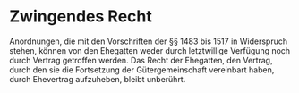 # Zwingendes Recht

Anordnungen, die mit den Vorschriften der §§ 1483 bis 1517 in Widerspruch stehen, können von den Ehegatten weder durch letztwillige Verfügung noch durch Vertrag getroffen werden. Das Recht der Ehegatten, den Vertrag, durch den sie die Fortsetzung der Gütergemeinschaft vereinbart haben, durch Ehevertrag aufzuheben, bleibt unberührt.